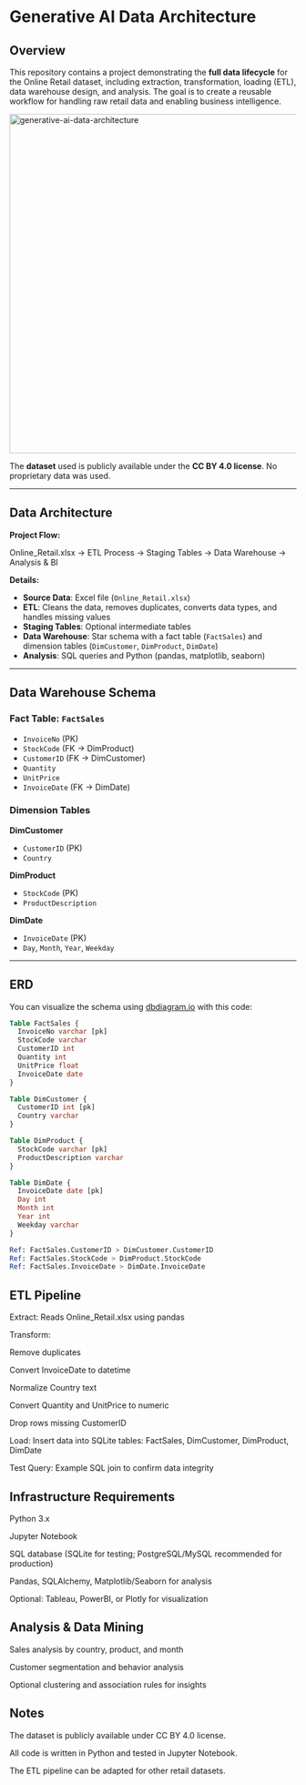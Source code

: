 # Generative AI Data Architecture

## Overview
This repository contains a project demonstrating the **full data lifecycle** for the Online Retail dataset, including extraction, transformation, loading (ETL), data warehouse design, and analysis. The goal is to create a reusable workflow for handling raw retail data and enabling business intelligence.

<img width="822" height="596" alt="generative-ai-data-architecture" src="https://github.com/user-attachments/assets/5a94fba6-e04f-429f-8f5c-408010dec810" />

The **dataset** used is publicly available under the **CC BY 4.0 license**. No proprietary data was used.

---

## Data Architecture

**Project Flow:**

Online_Retail.xlsx → ETL Process → Staging Tables → Data Warehouse → Analysis & BI


**Details:**

- **Source Data**: Excel file (`Online_Retail.xlsx`)  
- **ETL**: Cleans the data, removes duplicates, converts data types, and handles missing values  
- **Staging Tables**: Optional intermediate tables  
- **Data Warehouse**: Star schema with a fact table (`FactSales`) and dimension tables (`DimCustomer`, `DimProduct`, `DimDate`)  
- **Analysis**: SQL queries and Python (pandas, matplotlib, seaborn)  

---

## Data Warehouse Schema

### Fact Table: `FactSales`
- `InvoiceNo` (PK)  
- `StockCode` (FK → DimProduct)  
- `CustomerID` (FK → DimCustomer)  
- `Quantity`  
- `UnitPrice`  
- `InvoiceDate` (FK → DimDate)  

### Dimension Tables

**DimCustomer**  
- `CustomerID` (PK)  
- `Country`  

**DimProduct**  
- `StockCode` (PK)  
- `ProductDescription`  

**DimDate**  
- `InvoiceDate` (PK)  
- `Day`, `Month`, `Year`, `Weekday`  

---

## ERD

You can visualize the schema using [dbdiagram.io](https://dbdiagram.io) with this code:

```sql
Table FactSales {
  InvoiceNo varchar [pk]
  StockCode varchar
  CustomerID int
  Quantity int
  UnitPrice float
  InvoiceDate date
}

Table DimCustomer {
  CustomerID int [pk]
  Country varchar
}

Table DimProduct {
  StockCode varchar [pk]
  ProductDescription varchar
}

Table DimDate {
  InvoiceDate date [pk]
  Day int
  Month int
  Year int
  Weekday varchar
}

Ref: FactSales.CustomerID > DimCustomer.CustomerID
Ref: FactSales.StockCode > DimProduct.StockCode
Ref: FactSales.InvoiceDate > DimDate.InvoiceDate
```

## ETL Pipeline

Extract: Reads Online_Retail.xlsx using pandas

Transform:

Remove duplicates

Convert InvoiceDate to datetime

Normalize Country text

Convert Quantity and UnitPrice to numeric

Drop rows missing CustomerID

Load: Insert data into SQLite tables: FactSales, DimCustomer, DimProduct, DimDate

Test Query: Example SQL join to confirm data integrity

## Infrastructure Requirements

Python 3.x

Jupyter Notebook

SQL database (SQLite for testing; PostgreSQL/MySQL recommended for production)

Pandas, SQLAlchemy, Matplotlib/Seaborn for analysis

Optional: Tableau, PowerBI, or Plotly for visualization

## Analysis & Data Mining

Sales analysis by country, product, and month

Customer segmentation and behavior analysis

Optional clustering and association rules for insights

## Notes

The dataset is publicly available under CC BY 4.0 license.

All code is written in Python and tested in Jupyter Notebook.

The ETL pipeline can be adapted for other retail datasets.
